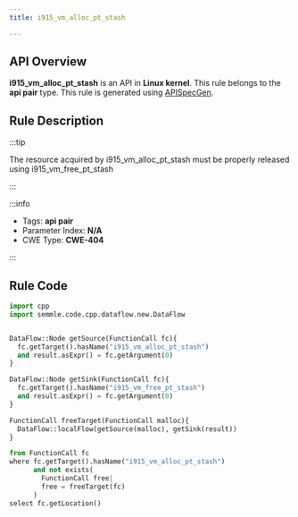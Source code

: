 ```yaml
---
title: i915_vm_alloc_pt_stash

---
```



## API Overview
**i915_vm_alloc_pt_stash** is an API in **Linux kernel**. This rule belongs to the **api pair** type. This rule is generated using [APISpecGen](../../tools/APISpecGen).
## Rule Description

:::tip

The resource acquired by i915_vm_alloc_pt_stash must be properly released using i915_vm_free_pt_stash

:::

:::info

- Tags: **api pair**
- Parameter Index: **N/A**
- CWE Type: **CWE-404**

:::

## Rule Code
```python
import cpp
import semmle.code.cpp.dataflow.new.DataFlow


DataFlow::Node getSource(FunctionCall fc){
  fc.getTarget().hasName("i915_vm_alloc_pt_stash")
  and result.asExpr() = fc.getArgument(0)
}

DataFlow::Node getSink(FunctionCall fc){
  fc.getTarget().hasName("i915_vm_free_pt_stash")
  and result.asExpr() = fc.getArgument(0)
}

FunctionCall freeTarget(FunctionCall malloc){
  DataFlow::localFlow(getSource(malloc), getSink(result))
}

from FunctionCall fc
where fc.getTarget().hasName("i915_vm_alloc_pt_stash")
      and not exists(
        FunctionCall free| 
        free = freeTarget(fc)
      )
select fc.getLocation()

    
```